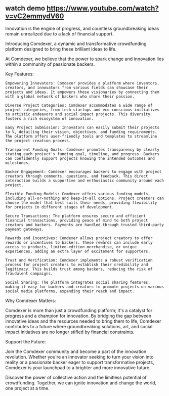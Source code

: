 ## watch demo https://www.youtube.com/watch?v=vC2emmydV60
Innovation is the engine of progress, and countless groundbreaking ideas remain unrealized due to a lack of financial support. 

Introducing Comdexer, a dynamic and transformative crowdfunding platform designed to bring these brilliant ideas to life. 

At Comdexer, we believe that the power to spark change and innovation lies within a community of passionate backers.

Key Features:

    Empowering Innovators: Comdexer provides a platform where inventors, creators, and innovators from various fields can showcase their projects and ideas. It empowers these visionaries by connecting them with a global network of backers who share their passion.

    Diverse Project Categories: Comdexer accommodates a wide range of project categories, from tech startups and eco-conscious initiatives to artistic endeavors and social impact projects. This diversity fosters a rich ecosystem of innovation.

    Easy Project Submission: Innovators can easily submit their projects to V, detailing their vision, objectives, and funding requirements. The platform offers user-friendly tools and templates to streamline the project creation process.

    Transparent Funding Goals: Comdexer promotes transparency by clearly stating each project's funding goal, timeline, and progress. Backers can confidently support projects knowing the intended outcomes and milestones.

    Backer Engagement: Comdexer encourages backers to engage with project creators through comments, questions, and feedback. This direct interaction builds a supportive and enthusiastic community around each project.

    Flexible Funding Models: Comdexer offers various funding models, including all-or-nothing and keep-it-all options. Project creators can choose the model that best suits their needs, providing flexibility for projects in different stages of development.

    Secure Transactions: The platform ensures secure and efficient financial transactions, providing peace of mind to both project creators and backers. Payments are handled through trusted third-party payment gateways.

    Rewards and Incentives: Comdexer allows project creators to offer rewards or incentives to backers. These rewards can include early access to products, limited-edition merchandise, or unique experiences, adding an extra layer of excitement for supporters.

    Trust and Verification: Comdexer implements a robust verification process for project creators to establish their credibility and legitimacy. This builds trust among backers, reducing the risk of fraudulent campaigns.

    Social Sharing: The platform integrates social sharing features, making it easy for backers and creators to promote projects on various social media platforms, expanding their reach and impact.

Why Comdexer Matters:

Comdexer is more than just a crowdfunding platform; it's a catalyst for progress and a champion for innovation. By bridging the gap between innovative ideas and the resources needed to bring them to life, Comdexer contributes to a future where groundbreaking solutions, art, and social impact initiatives are no longer stifled by financial constraints.

Support the Future:

Join the Comdexer community and become a part of the innovation revolution. Whether you're an innovator seeking to turn your vision into reality or a passionate backer eager to support transformative projects, Comdexer is your launchpad to a brighter and more innovative future.

Discover the power of collective action and the limitless potential of crowdfunding. Together, we can ignite innovation and change the world, one project at a time.